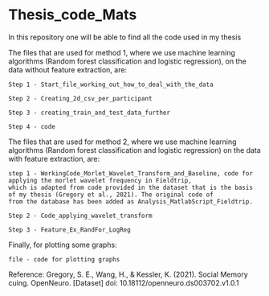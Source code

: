 # Thesis_code_Mats
In this repository one will be able to find all the code used in my thesis

The files that are used for method 1, where we use machine learning algorithms (Random forest classification and logistic regression), on the data 
without feature extraction, are: 

	Step 1 - Start_file_working_out_how_to_deal_with_the_data 

	Step 2 - Creating_2d_csv_per_participant

	Step 3 - creating_train_and_test_data_further

	Step 4 - code 


The files that are used for method 2, where we use machine learning algorithms (Random forest classification and logistic regression) on the data 
with feature extraction, are:

	step 1 - WorkingCode_Morlet_Wavelet_Transform_and_Baseline, code for applying the morlet wavelet frequency in Fieldtrip, 
	which is adapted from code provided in the dataset that is the basis of my thesis (Gregory et al., 2021). The original code of 
	from the database has been added as Analysis_MatlabScript_Fieldtrip. 

	Step 2 - Code_applying_wavelet_transform

	Step 3 - Feature_Ex_RandFor_LogReg


Finally, for plotting some graphs: 

	file - code for plotting graphs

Reference:
Gregory, S. E., Wang, H., & Kessler, K. (2021). Social Memory cuing. OpenNeuro. [Dataset] doi: 10.18112/openneuro.ds003702.v1.0.1
